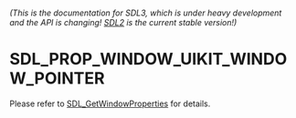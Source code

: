 ###### (This is the documentation for SDL3, which is under heavy development and the API is changing! [SDL2](https://wiki.libsdl.org/SDL2/) is the current stable version!)
# SDL_PROP_WINDOW_UIKIT_WINDOW_POINTER

Please refer to [SDL_GetWindowProperties](SDL_GetWindowProperties) for details.

